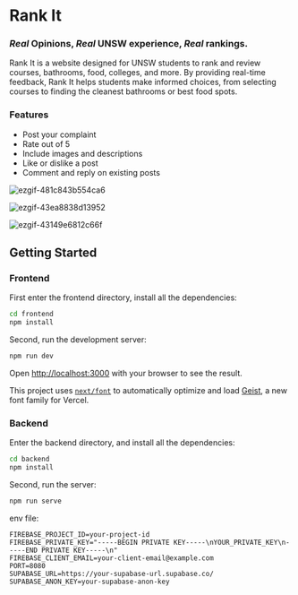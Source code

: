 # Rank It
### *Real* Opinions, *Real* UNSW experience, *Real* rankings.

Rank It is a website designed for UNSW students to rank and review courses, bathrooms, food, colleges, and more. By providing real-time feedback, Rank It helps students make informed choices, from selecting courses to finding the cleanest bathrooms or best food spots.

### Features
- Post your complaint
- Rate out of 5
- Include images and descriptions
- Like or dislike a post 
- Comment and reply on existing posts
  
![ezgif-481c843b554ca6](https://github.com/user-attachments/assets/0e7a8b9c-6ef9-443d-9d73-5a3a28a4029d)

![ezgif-43ea8838d13952](https://github.com/user-attachments/assets/db856ac4-655f-4e9e-844a-df5b6c8fabbb)

![ezgif-43149e6812c66f](https://github.com/user-attachments/assets/5e993701-5aa4-4410-9aae-fa3c71b74cb7)

## Getting Started

### Frontend

First enter the frontend directory, install all the dependencies:
```bash
cd frontend
npm install
```

Second, run the development server:

```bash
npm run dev
```

Open [http://localhost:3000](http://localhost:3000) with your browser to see the result.

This project uses [`next/font`](https://nextjs.org/docs/app/building-your-application/optimizing/fonts) to automatically optimize and load [Geist](https://vercel.com/font), a new font family for Vercel.

### Backend

Enter the backend directory, and install all the dependencies:

```bash
cd backend
npm install
```
Second, run the server:

```bash
npm run serve
```

env file:
```
FIREBASE_PROJECT_ID=your-project-id
FIREBASE_PRIVATE_KEY="-----BEGIN PRIVATE KEY-----\nYOUR_PRIVATE_KEY\n-----END PRIVATE KEY-----\n"
FIREBASE_CLIENT_EMAIL=your-client-email@example.com
PORT=8080
SUPABASE_URL=https://your-supabase-url.supabase.co/
SUPABASE_ANON_KEY=your-supabase-anon-key
```

